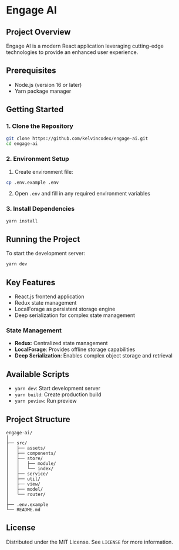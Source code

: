 # Engage AI

## Project Overview

Engage AI is a modern React application leveraging cutting-edge technologies to provide an enhanced user experience.

## Prerequisites

- Node.js (version 16 or later)
- Yarn package manager

## Getting Started

### 1. Clone the Repository

```bash
git clone https://github.com/kelvincodex/engage-ai.git
cd engage-ai
```

### 2. Environment Setup

1. Create environment file:
```bash
cp .env.example .env
```

2. Open `.env` and fill in any required environment variables

### 3. Install Dependencies

```bash
yarn install
```

## Running the Project

To start the development server:

```bash
yarn dev
```

## Key Features

- React.js frontend application
- Redux state management
- LocalForage as persistent storage engine
- Deep serialization for complex state management

### State Management

- **Redux**: Centralized state management
- **LocalForage**: Provides offline storage capabilities
- **Deep Serialization**: Enables complex object storage and retrieval

## Available Scripts

- `yarn dev`: Start development server
- `yarn build`: Create production build
- `yarn peview`: Run preview

## Project Structure

```
engage-ai/
│
├── src/
│   ├── assets/
│   ├── components/
│   ├── store/
│   │   ├── module/
│   │   └── index/
│   ├── service/
│   ├── util/
│   ├── view/
│   ├── model/
│   └── router/
│
├── .env.example
└── README.md
```

## License

Distributed under the MIT License. See `LICENSE` for more information.
